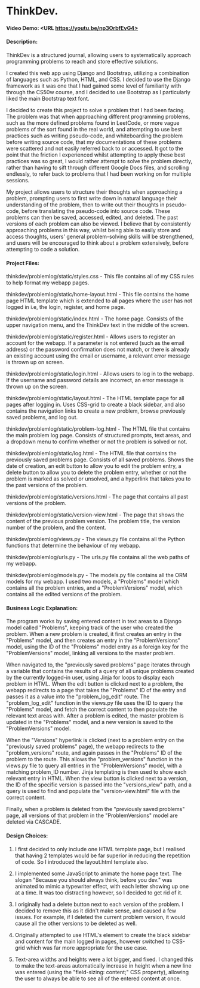 # ThinkDev.
#### Video Demo: <URL https://youtu.be/np3OrbfEvG4>
#### Description: 

ThinkDev is a structured journal, allowing users to systematically approach programming problems to reach and store effective solutions.

I created this web app using Django and Bootstrap, utilizing a combination of languages such as Python, HTML, and CSS. I decided to use the Django framework as it was one that I had gained some level of familiarity with through the CS50w course, and I decided to use Bootstrap as I particularly liked the main Bootstrap text font.

I decided to create this project to solve a problem that I had been facing. The problem was that when approaching different programming problems, such as the more defined problems found in LeetCode, or more vague problems of the sort found in the real world, and attempting to use best practices such as writing pseudo-code, and whiteboarding the problem before writing source code, that my documentations of these problems were scattered and not easily referred back to or accessed. It got to the point that the friction I experienced whilst attempting to apply these best practices was so great, I would rather attempt to solve the problem directly, rather than having to sift through different Google Docs files, and scrolling endlessly, to refer back to problems that I had been working on for multiple sessions.

My project allows users to structure their thoughts when approaching a problem, prompting users to first write down in natural language their understanding of the problem, then to write out their thoughts in pseudo-code, before translating the pseudo-code into source code. These problems can then be saved, accessed, edited, and deleted. The past versions of each problem can also be viewed. I believe that by consistently approaching problems in this way, whilst being able to easily store and access thoughts, users' general problem-solving skills will be strengthened, and users will be encouraged to think about a problem extensively, before attempting to code a solution.

#### Project Files:

thinkdev/problemlog/static/styles.css - This file contains all of my CSS rules to help format my webapp pages.

thinkdev/problemlog/static/home-layout.html - This file contains the home page HTML template which is extended to all pages where the user has not logged in i.e, the login, register, and home page.

thinkdev/problemlog/static/index.html - The home page. Consists of the upper navigation menu, and the ThinkDev text in the middle of the screen.

thinkdev/problemlog/static/register.html - Allows users to register an account for the webapp. If a parameter is not entered (such as the email address) or the password confirmation does not match, or there is already an existing account using the email or username, a relevant error message is thrown up on screen.

thinkdev/problemlog/static/login.html - Allows users to log in to the webapp. If the username and password details are incorrect, an error message is thrown up on the screen.

thinkdev/problemlog/static/layout.html - The HTML template page for all pages after logging in. Uses CSS-grid to create a black sidebar, and also contains the navigation links to create a new problem, browse previously saved problems, and log out.

thinkdev/problemlog/static/problem-log.html - The HTML file that contains the main problem log page. Consists of structured prompts, text areas, and a dropdown menu to confirm whether or not the problem is solved or not.

thinkdev/problemlog/static/log.html - The HTML file that contains the previously saved problems page. Consists of all saved problems. Shows the date of creation, an edit button to allow you to edit the problem entry, a delete button to allow you to delete the problem entry, whether or not the problem is marked as solved or unsolved, and a hyperlink that takes you to the past versions of the problem.

thinkdev/problemlog/static/versions.html - The page that contains all past versions of the problem. 

thinkdev/problemlog/static/version-view.html - The page that shows the content of the previous problem version. The problem title, the version number of the problem, and the content.

thinkdev/problemlog/views.py - The views.py file contains all the Python functions that determine the behaviour of my webapp.

thinkdev/problemlog/urls.py - The urls.py file contains all the web paths of my webapp.

thinkdev/problemlog/models.py - The models.py file contains all the ORM models for my webapp. I used two models, a "Problems" model which contains all the problem entries, and a "ProblemVersions" model, which contains all the edited versions of the problem.

#### Business Logic Explanation:

The program works by saving entered content in text areas to a Django model called "Problems", keeping track of the user who created the problem. When a new problem is created, it first creates an entry in the "Problems" model, and then creates an entry in the "ProblemVersions" model, using the ID of the "Problems" model entry as a foreign key for the "ProblemVersions" model, linking all versions to the master problem. 

When navigated to, the "previously saved problems" page iterates through a variable that contains the results of a query of all unique problems created by the currently logged-in user, using Jinja for loops to display each problem in HTML. When the edit button is clicked next to a problem, the webapp redirects to a page that takes the "Problems" ID of the entry and passes it as a value into the "problem_log_edit" route. The "problem_log_edit" function in the views.py file uses the ID to query the "Problems" model, and fetch the correct content to then populate the relevant text areas with. After a problem is edited, the master problem is updated in the "Problems" model, and a new version is saved to the "ProblemVersions" model.

When the "Versions" hyperlink is clicked (next to a problem entry on the "previously saved problems" page), the webapp redirects to the "problem_versions" route, and again passes in the "Problems" ID of the problem to the route. This allows the "problem_versions" function in the views.py file to query all entries in the "ProblemVersions" model, with a matching problem_ID number. Jinja templating is then used to show each relevant entry in HTML. When the view button is clicked next to a version, the ID of the specific version is passed into the "versions_view" path, and a query is used to find and populate the "version-view.html" file with the correct content.

Finally, when a problem is deleted from the "previously saved problems" page, all versions of that problem in the "ProblemVersions" model are deleted via CASCADE.

#### Design Choices:

1. I first decided to only include one HTML template page, but I realised that having 2 templates would be far superior in reducing the repetition of code. So I introduced the layout.html template also.

2. I implemented some JavaScript to animate the home page text. The slogan "Because you should always think, before you dev." was animated to mimic a typewriter effect, with each letter showing up one at a time. It was too distracting however, so I decided to get rid of it. 

3. I originally had a delete button next to each version of the problem. I decided to remove this as it didn't make sense, and caused a few issues. For example, if I deleted the current problem version, it would cause all the other versions to be deleted as well.

4. Originally attempted to use HTML's <table> element to create the black sidebar and content for the main logged in pages, however switched to CSS-grid which was far more appropriate for the use case.

5. Text-area widths and heights were a lot bigger, and fixed. I changed this to make the text-areas automatically increase in height when a new line was entered (using the "field-sizing: content;" CSS property), allowing the user to always be able to see all of the entered content at once.